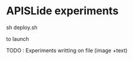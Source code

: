 # APISLide experiments

sh deploy.sh 

to launch

TODO : Experiments writting on file (image +text)
